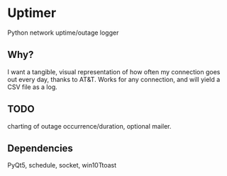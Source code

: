 # Uptimer
Python network uptime/outage logger

## Why?
 I want a tangible, visual representation of how often my connection goes out every day, thanks to AT&T. Works for any connection, and will yield a CSV file as a log.
 
## TODO
 charting of outage occurrence/duration, optional mailer.
 
## Dependencies
 PyQt5, schedule, socket, win10Ttoast
 
